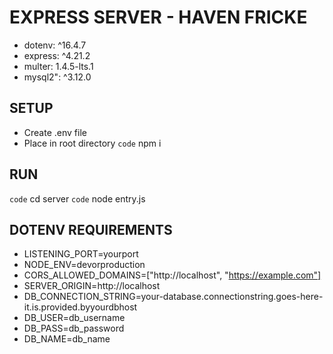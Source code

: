 # EXPRESS SERVER - HAVEN FRICKE
- dotenv: ^16.4.7
- express: ^4.21.2
- multer: 1.4.5-lts.1
- mysql2": ^3.12.0

## SETUP
- Create .env file
- Place in root directory
`code` npm i

## RUN
`code` cd server
`code` node entry.js

## DOTENV REQUIREMENTS
- LISTENING_PORT=yourport
- NODE_ENV=devorproduction
- CORS_ALLOWED_DOMAINS=["http://localhost", "https://example.com"]
- SERVER_ORIGIN=http://localhost
- DB_CONNECTION_STRING=your-database.connectionstring.goes-here-it.is.provided.byyourdbhost
- DB_USER=db_username
- DB_PASS=db_password
- DB_NAME=db_name
